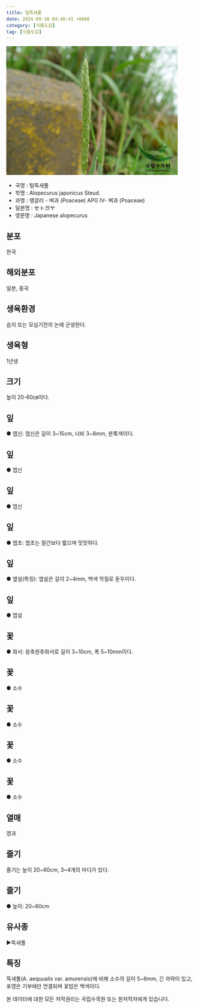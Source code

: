 ```yaml
---
title: 털뚝새풀
date: 2024-09-30 04:48:41 +0800
category: [식물도감]
tag: [식물도감]
---
```




![털뚝새풀](/assets/img/fileUpload/plants/basic/Gramineae/Alopecurus/397/397_1_th2.jpg)
- 국명 : 털뚝새풀
- 학명 : Alopecurus japonicus Steud.
- 과명 : 앵글러 - 벼과 (Poaceae) APG Ⅳ- 벼과 (Poaceae)
- 일본명 : セトガヤ
- 영문명 : Japanese alopecurus


## 분포
한국
## 해외분포
일본, 중국
## 생육환경
습지 또는 모심기전의 논에 군생한다.
## 생육형
1년생
## 크기
높이 20-60㎝이다.
## 잎
● 엽신: 엽신은 길이 3~15cm, 너비 3~8mm, 분록색이다.
## 잎
● 엽신
## 잎
● 엽신
## 잎
● 엽초: 엽초는 절간보다 짧으며 밋밋하다.
## 잎
● 옆설(특징): 엽설은 길이 2~4mm, 백색 막질로 둔두이다.
## 잎
● 엽설
## 꽃
● 화서: 응축원추화서로 길이 3~10cm, 폭 5~10mm이다.
## 꽃
● 소수
## 꽃
● 소수
## 꽃
● 소수
## 꽃
● 소수
## 열매
영과
## 줄기
줄기는 높이 20~60cm, 3~4개의 마디가 있다.
## 줄기
● 높이: 20~60cm
## 유사종
▶뚝새풀
## 특징
뚝새풀(A. aequualis var. amurensis)에 비해 소수의 길이 5~6mm, 긴 까락이 있고, 포영은 기부에만 연결되며 꽃밥은 백색이다.






본 데이터에 대한 모든 저작권리는 국립수목원 또는 원저작자에게 있습니다.

